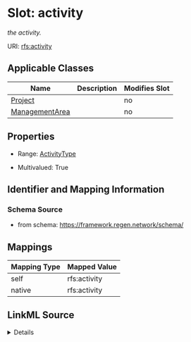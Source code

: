 

# Slot: activity


_the activity._





URI: [rfs:activity](https://framework.regen.network/schema/activity)



<!-- no inheritance hierarchy -->





## Applicable Classes

| Name | Description | Modifies Slot |
| --- | --- | --- |
| [Project](Project.md) |  |  no  |
| [ManagementArea](ManagementArea.md) |  |  no  |







## Properties

* Range: [ActivityType](ActivityType.md)

* Multivalued: True





## Identifier and Mapping Information







### Schema Source


* from schema: https://framework.regen.network/schema/




## Mappings

| Mapping Type | Mapped Value |
| ---  | ---  |
| self | rfs:activity |
| native | rfs:activity |




## LinkML Source

<details>
```yaml
name: activity
description: the activity.
from_schema: https://framework.regen.network/schema/
rank: 1000
alias: activity
domain_of:
- Project
- ManagementArea
range: ActivityType
multivalued: true

```
</details>